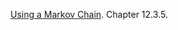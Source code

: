[Using a Markov Chain](probabilistic_graphical_models/3.5.3-Inf-Particle-MCMC-2.pdf). Chapter 12.3.5.
